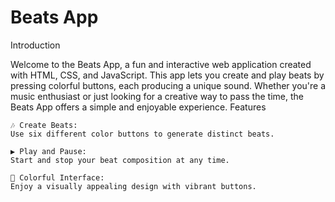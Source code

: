 # Beats App
Introduction

Welcome to the Beats App, a fun and interactive web application created with HTML, CSS, and JavaScript. This app lets you create and play beats by pressing colorful buttons, each producing a unique sound. Whether you're a music enthusiast or just looking for a creative way to pass the time, the Beats App offers a simple and enjoyable experience.
Features

    🎶 Create Beats:
    Use six different color buttons to generate distinct beats.

    ▶️ Play and Pause:
    Start and stop your beat composition at any time.

    🌈 Colorful Interface:
    Enjoy a visually appealing design with vibrant buttons.
